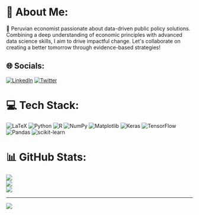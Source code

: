 # 💫 About Me:
🌟 Peruvian economist passionate about data-driven public policy solutions. Combining a deep understanding of economic principles with advanced data science skills, I aim to drive impactful change. Let's collaborate on creating a better tomorrow through evidence-based strategies!<br>


## 🌐 Socials:
[![LinkedIn](https://img.shields.io/badge/LinkedIn-%230077B5.svg?logo=linkedin&logoColor=white)](https://linkedin.com/in/cesar-nunez-huaman) [![Twitter](https://img.shields.io/badge/Twitter-%231DA1F2.svg?logo=Twitter&logoColor=white)](https://twitter.com/cesarnunezh) 

# 💻 Tech Stack:
![LaTeX](https://img.shields.io/badge/latex-%23008080.svg?style=flat&logo=latex&logoColor=white) ![Python](https://img.shields.io/badge/python-3670A0?style=flat&logo=python&logoColor=ffdd54) ![R](https://img.shields.io/badge/r-%23276DC3.svg?style=flat&logo=r&logoColor=white) ![NumPy](https://img.shields.io/badge/numpy-%23013243.svg?style=flat&logo=numpy&logoColor=white) ![Matplotlib](https://img.shields.io/badge/Matplotlib-%23ffffff.svg?style=flat&logo=Matplotlib&logoColor=black) ![Keras](https://img.shields.io/badge/Keras-%23D00000.svg?style=flat&logo=Keras&logoColor=white) ![TensorFlow](https://img.shields.io/badge/TensorFlow-%23FF6F00.svg?style=flat&logo=TensorFlow&logoColor=white) ![Pandas](https://img.shields.io/badge/pandas-%23150458.svg?style=flat&logo=pandas&logoColor=white) ![scikit-learn](https://img.shields.io/badge/scikit--learn-%23F7931E.svg?style=flat&logo=scikit-learn&logoColor=white)
# 📊 GitHub Stats:
![](https://github-readme-stats.vercel.app/api?username=cesarnunezh&theme=dark&hide_border=true&include_all_commits=true&count_private=true)<br/>
![](https://github-readme-streak-stats.herokuapp.com/?user=cesarnunezh&theme=dark&hide_border=true)<br/>
![](https://github-readme-stats.vercel.app/api/top-langs/?username=cesarnunezh&theme=dark&hide_border=true&include_all_commits=true&count_private=true&layout=compact)

---
[![](https://visitcount.itsvg.in/api?id=cesarnunezh&icon=0&color=0)](https://visitcount.itsvg.in)
